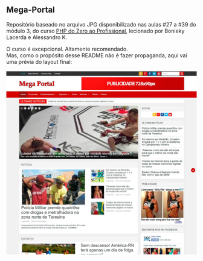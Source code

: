 ## Mega-Portal
Repositório baseado no arquivo JPG disponibilizado nas aulas #27 a #39 do módulo 3, do curso <a href="https://b7web.com.br/php/">PHP do Zero ao Profissional</a>, lecionado por Bonieky Lacerda e Alessandro K.

O curso é excepcional. Altamente recomendado.<br>
Mas, como o propósito desse README não é fazer propaganda, aqui vai uma prévia do layout final:<br><br>
<img src="Mega-Portal.jpg" alt="Mega-Portal.jpg">
